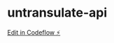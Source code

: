 # untransulate-api

[Edit in Codeflow ⚡️](https://stackblitz.com/~/github.com/sakura-aoi-ororora/untransulate-api)